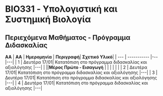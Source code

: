 # BIO331 - Υπολογιστική και Συστημική Βιολογία

## Περιεχόμενα Μαθήματος - Πρόγραμμα Διδασκαλίας
**ΑΑ**
| **ΑΑ** | **Ημερομηνία** | **Περιγραφή**| **Σχετικό Υλικό**|
| --- | ----------- |---|---|
| 1 | Δευτέρα 17/01| Κατατόπιση στο πρόγραμμα διδασκαλίας και αξιολόγησης |---|
| ||**Μέρος Πρώτο - Εισαγωγή** |
|  |  | | |
| 2 | Δευτέρα 17/01| Κατατόπιση στο πρόγραμμα διδασκαλίας και αξιολόγησης |---|
| 3 | Δευτέρα 17/01| Κατατόπιση στο πρόγραμμα διδασκαλίας και αξιολόγησης |---|
| 4 | Δευτέρα 17/01| Κατατόπιση στο πρόγραμμα διδασκαλίας και αξιολόγησης |---|
